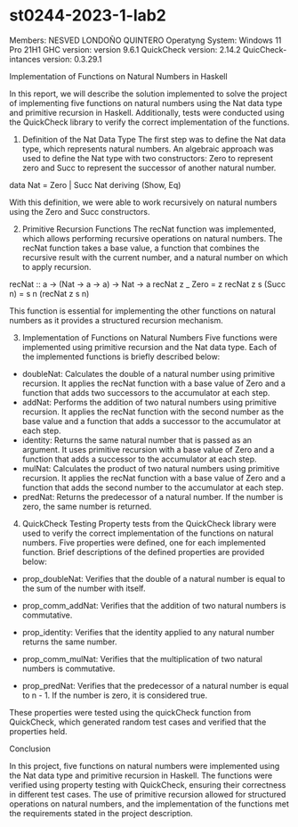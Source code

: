 # st0244-2023-1-lab2

Members: NESVED LONDOÑO QUINTERO
Operatyng System: Windows 11 Pro 21H1
GHC version: version 9.6.1
QuickCheck version: 2.14.2
QuicCheck-intances version: 0.3.29.1

Implementation of Functions on Natural Numbers in Haskell

In this report, we will describe the solution implemented to solve the project of implementing five functions on natural numbers using the Nat data type and primitive recursion in Haskell. Additionally, tests were conducted using the QuickCheck library to verify the correct implementation of the functions.

1. Definition of the Nat Data Type
The first step was to define the Nat data type, which represents natural numbers. An algebraic approach was used to define the Nat type with two constructors: Zero to represent zero and Succ to represent the successor of another natural number.

data Nat = Zero | Succ Nat deriving (Show, Eq)

With this definition, we were able to work recursively on natural numbers using the Zero and Succ constructors.

2. Primitive Recursion Functions
The recNat function was implemented, which allows performing recursive operations on natural numbers. The recNat function takes a base value, a function that combines the recursive result with the current number, and a natural number on which to apply recursion.

recNat :: a -> (Nat -> a -> a) -> Nat -> a
recNat z _ Zero = z
recNat z s (Succ n) = s n (recNat z s n)

This function is essential for implementing the other functions on natural numbers as it provides a structured recursion mechanism.

3. Implementation of Functions on Natural Numbers
Five functions were implemented using primitive recursion and the Nat data type. Each of the implemented functions is briefly described below:

- doubleNat: Calculates the double of a natural number using primitive recursion. It applies the recNat function with a base value of Zero and a function that adds two successors to the accumulator at each step.
- addNat: Performs the addition of two natural numbers using primitive recursion. It applies the recNat function with the second number as the base value and a function that adds a successor to the accumulator at each step.
- identity: Returns the same natural number that is passed as an argument. It uses primitive recursion with a base value of Zero and a function that adds a successor to the accumulator at each step.
- mulNat: Calculates the product of two natural numbers using primitive recursion. It applies the recNat function with a base value of Zero and a function that adds the second number to the accumulator at each step.
- predNat: Returns the predecessor of a natural number. If the number is zero, the same number is returned.

4. QuickCheck Testing
Property tests from the QuickCheck library were used to verify the correct implementation of the functions on natural numbers. Five properties were defined, one for each implemented function. Brief descriptions of the defined properties are provided below:

- prop_doubleNat: Verifies that the double of a natural number is equal to the sum of the number with itself.

- prop_comm_addNat: Verifies that the addition of two natural numbers is commutative.

- prop_identity: Verifies that the identity applied to any natural number returns the same number.

- prop_comm_mulNat: Verifies that the multiplication of two natural numbers is commutative.

- prop_predNat: Verifies that the predecessor of a natural number is equal to n - 1. If the number is zero, it is considered true.

These properties were tested using the quickCheck function from QuickCheck, which generated random test cases and verified that the properties held.

Conclusion

In this project, five functions on natural numbers were implemented using the Nat data type and primitive recursion in Haskell. The functions were verified using property testing with QuickCheck, ensuring their correctness in different test cases. The use of primitive recursion allowed for structured operations on natural numbers, and the implementation of the functions met the requirements stated in the project description.
